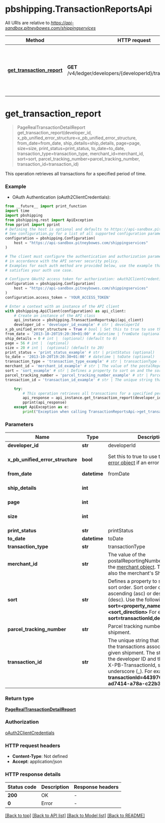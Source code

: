 # pbshipping.TransactionReportsApi

All URIs are relative to *https://api-sandbox.pitneybowes.com/shippingservices*

Method | HTTP request | Description
------------- | ------------- | -------------
[**get_transaction_report**](TransactionReportsApi.md#get_transaction_report) | **GET** /v4/ledger/developers/{developerId}/transactions/reports | This operation retrieves all transactions for a specified period of time.


# **get_transaction_report**
> PageRealTransactionDetailReport get_transaction_report(developer_id, x_pb_unified_error_structure=x_pb_unified_error_structure, from_date=from_date, ship_details=ship_details, page=page, size=size, print_status=print_status, to_date=to_date, transaction_type=transaction_type, merchant_id=merchant_id, sort=sort, parcel_tracking_number=parcel_tracking_number, transaction_id=transaction_id)

This operation retrieves all transactions for a specified period of time.

### Example

* OAuth Authentication (oAuth2ClientCredentials):
```python
from __future__ import print_function
import time
import pbshipping
from pbshipping.rest import ApiException
from pprint import pprint
# Defining the host is optional and defaults to https://api-sandbox.pitneybowes.com/shippingservices
# See configuration.py for a list of all supported configuration parameters.
configuration = pbshipping.Configuration(
    host = "https://api-sandbox.pitneybowes.com/shippingservices"
)

# The client must configure the authentication and authorization parameters
# in accordance with the API server security policy.
# Examples for each auth method are provided below, use the example that
# satisfies your auth use case.

# Configure OAuth2 access token for authorization: oAuth2ClientCredentials
configuration = pbshipping.Configuration(
    host = "https://api-sandbox.pitneybowes.com/shippingservices"
)
configuration.access_token = 'YOUR_ACCESS_TOKEN'

# Enter a context with an instance of the API client
with pbshipping.ApiClient(configuration) as api_client:
    # Create an instance of the API class
    api_instance = pbshipping.TransactionReportsApi(api_client)
    developer_id = 'developer_id_example' # str | developerId
x_pb_unified_error_structure = True # bool | Set this to true to use the standard [error object](https://shipping.pitneybowes.com/reference/error-object.html#standard-error-object) if an error occurs. (optional) (default to True)
from_date = '2013-10-20T19:20:30+01:00' # datetime | fromDate (optional)
ship_details = 0 # int |  (optional) (default to 0)
page = 56 # int |  (optional)
size = 20 # int |  (optional) (default to 20)
print_status = 'print_status_example' # str | printStatus (optional)
to_date = '2013-10-20T19:20:30+01:00' # datetime | toDate (optional)
transaction_type = 'transaction_type_example' # str | transactionType (optional)
merchant_id = 'merchant_id_example' # str | The value of the postalReportingNumber element in the [merchant object](https://shipping.pitneybowes.com/reference/resource-objects.html). This value is also the merchant's Shipper ID. (optional)
sort = 'sort_example' # str | Defines a property to sort on and the sort order. Sort order can be ascending (asc) or descending (desc). Use the following form-  * **sort=<property_name>,<sort_direction>** For example- **sort=transactionId,desc**  (optional)
parcel_tracking_number = 'parcel_tracking_number_example' # str | Parcel tracking number of the shipment. (optional)
transaction_id = 'transaction_id_example' # str | The unique string that identifies all the transactions associated with a given shipment. The string comprises the developer ID and the shipment's X-PB-TransactionId, separated by an underscore (_). For example-  * **transactionId=44397664_ad5aa07-ad7414-a78a-c22b3** (optional)

    try:
        # This operation retrieves all transactions for a specified period of time.
        api_response = api_instance.get_transaction_report(developer_id, x_pb_unified_error_structure=x_pb_unified_error_structure, from_date=from_date, ship_details=ship_details, page=page, size=size, print_status=print_status, to_date=to_date, transaction_type=transaction_type, merchant_id=merchant_id, sort=sort, parcel_tracking_number=parcel_tracking_number, transaction_id=transaction_id)
        pprint(api_response)
    except ApiException as e:
        print("Exception when calling TransactionReportsApi->get_transaction_report: %s\n" % e)
```

### Parameters

Name | Type | Description  | Notes
------------- | ------------- | ------------- | -------------
 **developer_id** | **str**| developerId | 
 **x_pb_unified_error_structure** | **bool**| Set this to true to use the standard [error object](https://shipping.pitneybowes.com/reference/error-object.html#standard-error-object) if an error occurs. | [optional] [default to True]
 **from_date** | **datetime**| fromDate | [optional] 
 **ship_details** | **int**|  | [optional] [default to 0]
 **page** | **int**|  | [optional] 
 **size** | **int**|  | [optional] [default to 20]
 **print_status** | **str**| printStatus | [optional] 
 **to_date** | **datetime**| toDate | [optional] 
 **transaction_type** | **str**| transactionType | [optional] 
 **merchant_id** | **str**| The value of the postalReportingNumber element in the [merchant object](https://shipping.pitneybowes.com/reference/resource-objects.html). This value is also the merchant&#39;s Shipper ID. | [optional] 
 **sort** | **str**| Defines a property to sort on and the sort order. Sort order can be ascending (asc) or descending (desc). Use the following form-  * **sort&#x3D;&lt;property_name&gt;,&lt;sort_direction&gt;** For example- **sort&#x3D;transactionId,desc**  | [optional] 
 **parcel_tracking_number** | **str**| Parcel tracking number of the shipment. | [optional] 
 **transaction_id** | **str**| The unique string that identifies all the transactions associated with a given shipment. The string comprises the developer ID and the shipment&#39;s X-PB-TransactionId, separated by an underscore (_). For example-  * **transactionId&#x3D;44397664_ad5aa07-ad7414-a78a-c22b3** | [optional] 

### Return type

[**PageRealTransactionDetailReport**](PageRealTransactionDetailReport.md)

### Authorization

[oAuth2ClientCredentials](../README.md#oAuth2ClientCredentials)

### HTTP request headers

 - **Content-Type**: Not defined
 - **Accept**: application/json

### HTTP response details
| Status code | Description | Response headers |
|-------------|-------------|------------------|
**200** | OK |  -  |
**0** | Error |  -  |

[[Back to top]](#) [[Back to API list]](../README.md#documentation-for-api-endpoints) [[Back to Model list]](../README.md#documentation-for-models) [[Back to README]](../README.md)


